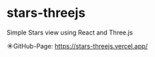 # stars-threejs

Simple Stars view using React and Three.js

☀GitHub-Page: https://stars-threejs.vercel.app/
